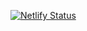 [![Netlify Status](https://api.netlify.com/api/v1/badges/8af88f08-cd2b-4dbe-9de4-94c0bfc52453/deploy-status)](https://app.netlify.com/sites/ryan-bearded-robots/deploys)